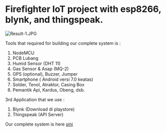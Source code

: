 # Firefighter IoT project with esp8266, blynk, and thingspeak.

![Result-1.JPG](https://github.com/DwikiWitman/AutomatedJill-FireFighterIoT/blob/master/Result-1.JPG)

Tools that required for building our complete system is :
1. NodeMCU
2. PCB Lubang
3. Humid Sensor (DHT 11)
4. Gas Sensor & Asap (MQ-2)
5. GPS (optional), Buzzer, Jumper
6. Smartphone ( Android versi 7.0 keatas)
7. Solder, Tenol, Atraktor, Casing Box
8. Pemantik Api, Kardus, Obeng, dsb.

3rd Application that we use :
1. Blynk (Download di playstore)
2. Thingspeak (API Server)

Our complete system is here [sini](https://github.com/DwikiWitman/AutomatedJill-FireFighterIoT/blob/master/Documentation/Laporan%20IoT%20Automated%20Jill.pdf)
